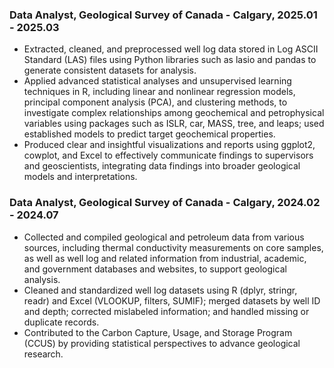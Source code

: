 

### Data Analyst, Geological Survey of Canada - Calgary, 2025.01 - 2025.03
*   Extracted, cleaned, and preprocessed well log data stored in Log ASCII Standard (LAS) files using Python libraries such as lasio and pandas to generate consistent datasets for analysis. 
*   Applied advanced statistical analyses and unsupervised learning techniques in R, including linear and nonlinear regression models, principal component analysis (PCA), and clustering methods, to investigate complex relationships among geochemical and petrophysical variables using packages such as ISLR, car, MASS, tree, and leaps; used established models to predict target geochemical properties.
*   Produced clear and insightful visualizations and reports using ggplot2, cowplot, and Excel to effectively communicate findings to supervisors and geoscientists, integrating data findings into broader geological models and interpretations. 


### Data Analyst, Geological Survey of Canada - Calgary, 2024.02 - 2024.07
*   Collected and compiled geological and petroleum data from various sources, including thermal conductivity measurements on core samples, as well as well log and related information from industrial, academic, and government databases and websites, to support geological analysis.
*   Cleaned and standardized well log datasets using R (dplyr, stringr, readr) and Excel (VLOOKUP, filters, SUMIF); merged datasets by well ID and depth; corrected mislabeled information; and handled missing or duplicate records. 
*   Contributed to the Carbon Capture, Usage, and Storage Program (CCUS) by providing statistical perspectives to advance geological research.
